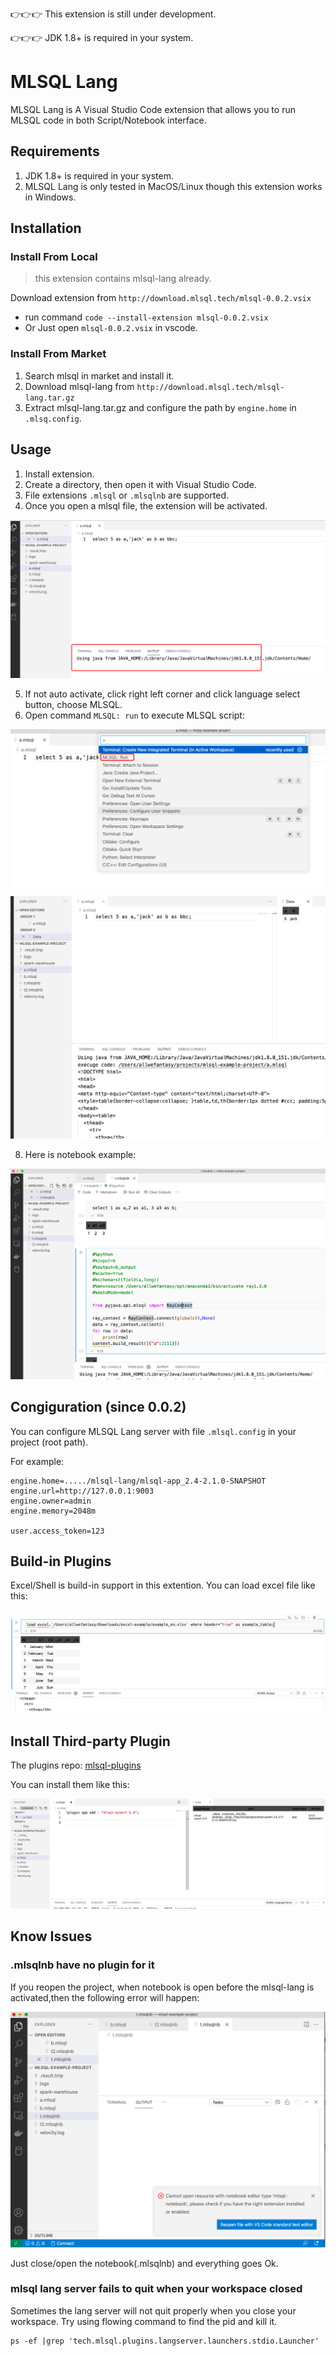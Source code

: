 👉👉👉 This extension is still under development.

👉👉👉 JDK 1.8+ is required in your system.

# MLSQL Lang

MLSQL Lang is A Visual Studio Code extension that allows you to run MLSQL code in both  Script/Notebook  interface.

## Requirements

1. JDK 1.8+ is required in your system.
2. MLSQL Lang is only tested in MacOS/Linux though this extension works in Windows.

## Installation

### Install From Local

> this extension contains mlsql-lang already.

Download extension from `http://download.mlsql.tech/mlsql-0.0.2.vsix` 

   
   * run command `code --install-extension mlsql-0.0.2.vsix`
   * Or Just open `mlsql-0.0.2.vsix` in vscode.


### Install From Market

1. Search mlsql in market and install it.
2. Download mlsql-lang from `http://download.mlsql.tech/mlsql-lang.tar.gz` 
3. Extract mlsql-lang.tar.gz and configure the path by `engine.home` in `.mlsq.config`.

## Usage

1. Install extension.
2. Create a directory, then open it with Visual Studio Code.
3. File extensions `.mlsql` or `.mlsqlnb` are supported.
4. Once you open a mlsql file, the extension will be activated.

![](docs/images/activate.png)

5. If not auto activate, click right left corner and click language select button, choose MLSQL.
7. Open command `MLSQL: run` to execute MLSQL script:

 ![](docs/images/run.png)
 ![](docs/images/script.png)

8. Here is notebook example:

![](docs/images/notebook.png)

## Congiguration (since 0.0.2)

You can configure MLSQL Lang server with file `.mlsql.config`  in your project (root path).

For example:

```
engine.home=...../mlsql-lang/mlsql-app_2.4-2.1.0-SNAPSHOT
engine.url=http://127.0.0.1:9003
engine.owner=admin
engine.memory=2048m

user.access_token=123
```


## Build-in Plugins

Excel/Shell is build-in support in this extention. You can load excel file like this:

![](docs/images/excel.png)

## Install Third-party Plugin

The plugins repo: [mlsql-plugins](https://github.com/allwefantasy/mlsql-plugins)

You can install them like this:

![](docs/images/plugin-install.png)



## Know Issues

### .mlsqlnb have no plugin for it

If you reopen the project, when notebook is open before the mlsql-lang is activated,then 
the following error will happen:

![](docs/images/error.png)

Just close/open the notebook(.mlsqlnb) and everything goes Ok.

### mlsql lang server fails to quit when your workspace closed

Sometimes the lang server will not quit properly when you close your workspace.
Try using flowing command to find the pid and kill it.

```
ps -ef |grep 'tech.mlsql.plugins.langserver.launchers.stdio.Launcher'
```


